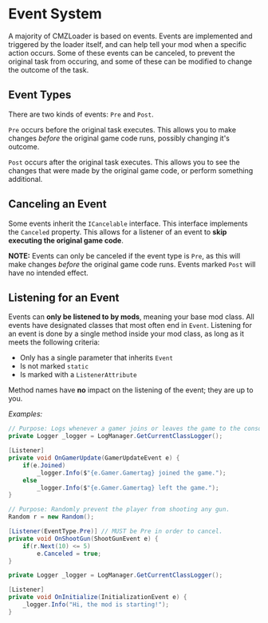 # Event System

A majority of CMZLoader is based on events. Events are implemented and triggered
by the loader itself, and can help tell your mod when a specific action occurs.
Some of these events can be canceled, to prevent the original task from occuring,
and some of these can be modified to change the outcome of the task.

## Event Types

There are two kinds of events: `Pre` and `Post`.

`Pre` occurs before the original task executes. This allows you to make changes _before_
the original game code runs, possibly changing it's outcome.

`Post` occurs after the original task executes. This allows you to see the changes that
were made by the original game code, or perform something additional.

## Canceling an Event

Some events inherit the `ICancelable` interface. This interface implements the `Canceled`
property. This allows for a listener of an event to **skip executing the original game code**.

**NOTE:** Events can only be canceled if the event type is `Pre`, as this will make changes
_before_ the original game code runs. Events marked `Post` will have no intended effect.

## Listening for an Event

Events can **only be listened to by mods**, meaning your base mod class.
All events have designated classes that most often end in `Event`. Listening
for an event is done by a single method inside your mod class, as long as
it meets the following criteria:

- Only has a single parameter that inherits `Event`
- Is not marked `static`
- Is marked with a `ListenerAttribute`

Method names have **no** impact on the listening of the event; they are up to you.

_Examples:_

```c#
// Purpose: Logs whenever a gamer joins or leaves the game to the console.
private Logger _logger = LogManager.GetCurrentClassLogger();

[Listener]
private void OnGamerUpdate(GamerUpdateEvent e) {
    if(e.Joined)
        _logger.Info($"{e.Gamer.Gamertag} joined the game.");
    else
        _logger.Info($"{e.Gamer.Gamertag} left the game.");
}
```

```c#
// Purpose: Randomly prevent the player from shooting any gun.
Random r = new Random();

[Listener(EventType.Pre)] // MUST be Pre in order to cancel.
private void OnShootGun(ShootGunEvent e) {
    if(r.Next(10) <= 5)
        e.Canceled = true;
}
```

```c#
private Logger _logger = LogManager.GetCurrentClassLogger();

[Listener]
private void OnInitialize(InitializationEvent e) {
    _logger.Info("Hi, the mod is starting!");
}
```
